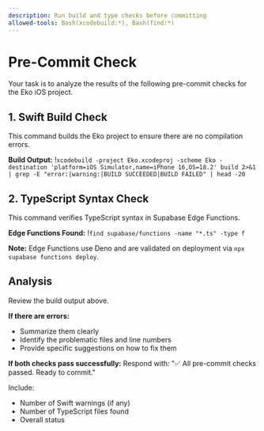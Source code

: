 ```yaml
---
description: Run build and type checks before committing
allowed-tools: Bash(xcodebuild:*), Bash(find:*)
---
```


# Pre-Commit Check

Your task is to analyze the results of the following pre-commit checks for the Eko iOS project.

## 1. Swift Build Check

This command builds the Eko project to ensure there are no compilation errors.

**Build Output:**
!`xcodebuild -project Eko.xcodeproj -scheme Eko -destination 'platform=iOS Simulator,name=iPhone 16,OS=18.2' build 2>&1 | grep -E "error:|warning:|BUILD SUCCEEDED|BUILD FAILED" | head -20`

## 2. TypeScript Syntax Check

This command verifies TypeScript syntax in Supabase Edge Functions.

**Edge Functions Found:**
!`find supabase/functions -name "*.ts" -type f`

**Note:** Edge Functions use Deno and are validated on deployment via `npx supabase functions deploy`.

## Analysis

Review the build output above.

**If there are errors:**
- Summarize them clearly
- Identify the problematic files and line numbers
- Provide specific suggestions on how to fix them

**If both checks pass successfully:**
Respond with: "✅ All pre-commit checks passed. Ready to commit."

Include:
- Number of Swift warnings (if any)
- Number of TypeScript files found
- Overall status
